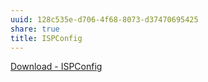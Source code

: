 ```yaml
---
uuid: 128c535e-d706-4f68-8073-d37470695425
share: true
title: ISPConfig
---
```

[Download - ISPConfig](https://www.ispconfig.org/ispconfig/download/)